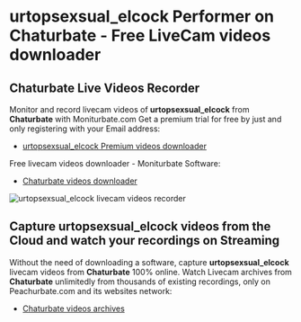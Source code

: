 # urtopsexsual_elcock Performer on Chaturbate - Free LiveCam videos downloader

## Chaturbate Live Videos Recorder

Monitor and record livecam videos of **urtopsexsual_elcock** from **Chaturbate** with Moniturbate.com
Get a premium trial for free by just and only registering with your Email address:
* [urtopsexsual_elcock Premium videos downloader](https://moniturbate.com/request-demo-licence-key.html)

Free livecam videos downloader - Moniturbate Software:
* [Chaturbate videos downloader](https://moniturbate.com/moniturbate-download-software.html)

![urtopsexsual_elcock livecam videos recorder](https://peachurnet.com/templates/moniturbate-software.png)


## Capture urtopsexsual_elcock videos from the Cloud and watch your recordings on Streaming

Without the need of downloading a software, capture **urtopsexsual_elcock** livecam videos from **Chaturbate** 100% online.
Watch Livecam archives from **Chaturbate** unlimitedly from thousands of existing recordings, only on Peachurbate.com and its websites network:
* [Chaturbate videos archives](https://peachurnet.com/)